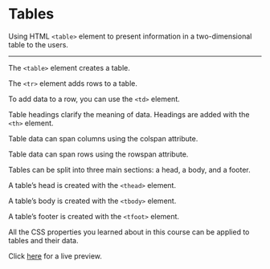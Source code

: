 # Tables

Using HTML `<table>` element to present information in a two-dimensional table to the users.

----

The `<table>` element creates a table.

The `<tr>` element adds rows to a table.

To add data to a row, you can use the `<td>` element.

Table headings clarify the meaning of data. Headings are added with the `<th>` element.

Table data can span columns using the colspan attribute.

Table data can span rows using the rowspan attribute.

Tables can be split into three main sections: a head, a body, and a footer.

A table’s head is created with the `<thead>` element.

A table’s body is created with the `<tbody>` element.

A table’s footer is created with the `<tfoot>` element.

All the CSS properties you learned about in this course can be applied to tables and their data.

Click [here](https://codepen.io/ehlzi/details/ZEoENLv) for a live preview.
